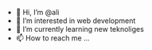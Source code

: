 - 👋 Hi, I’m @ali
- 👀 I’m interested in web development
- 🌱 I’m currently learning new teknoliges
- 📫 How to reach me ...

<!---
aliyazdanpanah-beep/aliyazdanpanah-beep is a ✨ special ✨ repository because its `README.md` (this file) appears on your GitHub profile.
You can click the Preview link to take a look at your changes.
--->
